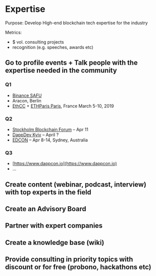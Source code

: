 # Expertise

Purpose: Develop High-end blockchain tech expertise for the industry

Metrics:

* $ vol. consulting projects
* recognition \(e.g. speeches, awards etc\)

## Go to profile events + Talk people with the expertise needed in the community

### Q1

* [Binance SAFU](https://www.binancefair.com/safu-hackathon/)
* Aracon, Berlin
* [EthCC](https://ethcc.io/) + [ETHParis Paris](https://ethparis.com/), France March 5-10, 2019

### Q2

* [Stockholm Blockchain Forum](https://stockholmblockchainforum.com/) – Apr 11
* [DappDev Kyiv](http://dappdev.org/conference) – April ?
* [EDCON](https://www.edcon.io/) – Apr 8-14, Sydney, Australia

### Q3

* [https://www.dappcon.io](https://www.dappcon.io)
* ...

## Create content \(webinar, podcast, interview\) with top experts in the field

## Create an Advisory Board

## Partner with expert companies

## Create a knowledge base \(wiki\)

## Provide consulting in priority topics with discount or for free \(probono, hackathons etc\)

### 





